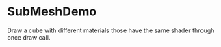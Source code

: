 # SubMeshDemo
Draw a cube with different materials those have the same shader through once draw call.
